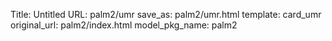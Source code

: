 Title: Untitled
URL: palm2/umr
save_as: palm2/umr.html
template: card_umr
original_url: palm2/index.html
model_pkg_name: palm2

